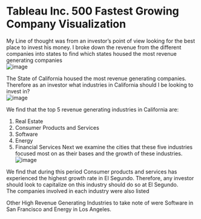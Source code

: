 # Tableau  Inc. 500 Fastest Growing Company Visualization
 
My Line of thought was from an investor’s point of view looking for the best place to invest his money.
I broke down the revenue from the different companies into states to find which states housed the most revenue generating companies</br>
![image](https://user-images.githubusercontent.com/57400033/120901460-eaad1780-c5ef-11eb-8420-470d4864fe5b.png)

The State of California housed the most revenue generating companies. 
Therefore as an investor what industries in California should I be looking to invest in?</br>
![image](https://user-images.githubusercontent.com/57400033/120901468-f26cbc00-c5ef-11eb-9bde-2ad058fadf12.png)

We find that the top 5 revenue generating industries in California are:
1.	Real Estate
2.	Consumer Products and Services
3.	Software
4.	Energy
5.	Financial Services
Next we examine the cities that these five industries focused most on as their bases and the growth of these industries.</br>
![image](https://user-images.githubusercontent.com/57400033/120901474-f8629d00-c5ef-11eb-9667-cd53c60a653a.png)

We find that during this period Consumer products and services has experienced the highest growth rate in El Segundo. Therefore, any investor should look to capitalize on this industry should do so at El Segundo.</br>
The companies involved in each industry were also listed</br>
 
Other High Revenue Generating Industries to take note of were Software in San Francisco and Energy in Los Angeles.</br>
